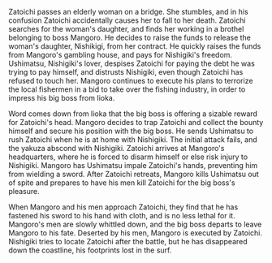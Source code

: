 Zatoichi passes an elderly woman on a bridge. She stumbles, and in his confusion Zatoichi accidentally causes her to fall to her death. Zatoichi searches for the woman's daughter, and finds her working in a brothel belonging to boss Mangoro. He decides to raise the funds to release the woman's daughter, Nishikigi, from her contract. He quickly raises the funds from Mangoro's gambling house, and pays for Nishigiki's freedom. Ushimatsu, Nishigiki's lover, despises Zatoichi for paying the debt he was trying to pay himself, and distrusts Nishigiki, even though Zatoichi has refused to touch her. Mangoro continues to execute his plans to terrorize the local fishermen in a bid to take over the fishing industry, in order to impress his big boss from Iioka.

Word comes down from Iioka that the big boss is offering a sizable reward for Zatoichi's head. Mangoro decides to trap Zatoichi and collect the bounty himself and secure his position with the big boss. He sends Ushimatsu to rush Zatoichi when he is at home with Nishigiki. The initial attack fails, and the yakuza abscond with Nishigiki. Zatoichi arrives at Mangoro's headquarters, where he is forced to disarm himself or else risk injury to Nishigiki. Mangoro has Ushimatsu impale Zatoichi's hands, preventing him from wielding a sword. After Zatoichi retreats, Mangoro kills Ushimatsu out of spite and prepares to have his men kill Zatoichi for the big boss's pleasure.

When Mangoro and his men approach Zatoichi, they find that he has fastened his sword to his hand with cloth, and is no less lethal for it. Mangoro's men are slowly whittled down, and the big boss departs to leave Mangoro to his fate. Deserted by his men, Mangoro is executed by Zatoichi. Nishigiki tries to locate Zatoichi after the battle, but he has disappeared down the coastline, his footprints lost in the surf.